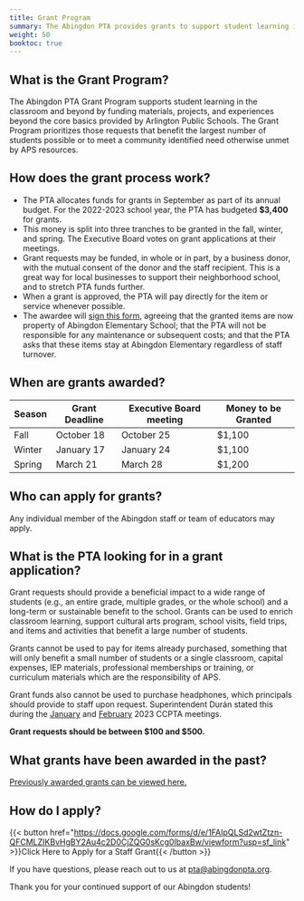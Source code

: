 ```yaml
---
title: Grant Program
summary: The Abingdon PTA provides grants to support student learning in the classroom and beyond.
weight: 50
booktoc: true
---
```


## What is the Grant Program?

The Abingdon PTA Grant Program supports student learning in the classroom and beyond by funding materials, projects, and experiences beyond the core basics provided by Arlington Public Schools. The Grant Program prioritizes those requests that benefit the largest number of students possible or to meet a community identified need otherwise unmet by APS resources.

## How does the grant process work?

- The PTA allocates funds for grants in September as part of its annual budget. For the 2022-2023 school year, the PTA has budgeted **$3,400** for grants.
- This money is split into three tranches to be granted in the fall, winter, and spring. The Executive Board votes on grant applications at their meetings.
- Grant requests may be funded, in whole or in part, by a business donor, with the mutual consent of the donor and the staff recipient. This is a great way for local businesses to support their neighborhood school, and to stretch PTA funds further.
- When a grant is approved, the PTA will pay directly for the item or service whenever possible.
- The awardee will [sign this form](pdf/grant-program-agreement.pdf), agreeing that the granted items are now property of Abingdon Elementary School; that the PTA will not be responsible for any maintenance or subsequent costs; and that the PTA asks that these items stay at Abingdon Elementary regardless of staff turnover.

## When are grants awarded?

| Season | Grant Deadline | Executive Board meeting | Money to be Granted |
| ------ | -------------- | ----------------------- | ------------------- |
| Fall   | October 18 | October 25 | $1,100 |
| Winter | January 17 | January 24 | $1,100 |
| Spring | March 21   | March 28   | $1,200 |

## Who can apply for grants?

Any individual member of the Abingdon staff or team of educators may apply.

## What is the PTA looking for in a grant application?

Grant requests should provide a beneficial impact to a wide range of students (e.g., an entire grade, multiple grades, or the whole school) and a long-term or sustainable benefit to the school. Grants can be used to enrich classroom learning, support cultural arts program, school visits, field trips, and items and activities that benefit a large number of students.

Grants cannot be used to pay for items already purchased, something that will only benefit a small number of students or a single classroom, capital expenses, IEP materials, professional memberships or training, or curriculum materials which are the responsibility of APS.

Grant funds also cannot be used to purchase headphones, which principals should provide to staff upon request. Superintendent Durán stated this during the [January](pdf/ccpta-1.pdf#page=2) and [February](pdf/ccpta-2.pdf#page=2) 2023 CCPTA meetings.

**Grant requests should be between $100 and $500.**

## What grants have been awarded in the past?

[Previously awarded grants can be viewed here.](/categories/grants/)

## How do I apply?

{{< button href="https://docs.google.com/forms/d/e/1FAIpQLSd2wtZtzn-QFCMLZIKBvHgBY2Au4c2D0CjZQG0sKcg0IbaxBw/viewform?usp=sf_link" >}}Click Here to Apply for a Staff Grant{{< /button >}}

If you have questions, please reach out to us at pta@abingdonpta.org.

Thank you for your continued support of our Abingdon students!

<!--
- https://tuckahoepta.membershiptoolkit.com/teacher_grants
- https://cardinalpta.org/staff-support/grants-for-education/
- https://jefferson.apsva.us/pta/pta-mini-grant-program/
- https://www.acmpta.com/pta-programsevents/teacher-grants
-->